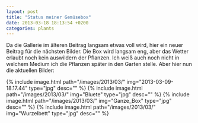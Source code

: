 ```yaml
---
layout: post
title: "Status meiner Gemüsebox"
date: 2013-03-18 18:13:54 +0200
categories: plants
---
```

Da die Gallerie im älteren Beitrag langsam etwas voll wird, hier ein neuer Beitrag für die nächsten Bilder. Die Box wird langsam eng, aber das Wetter erlaubt noch kein auswildern der Pflanzen. Ich weiß auch noch nicht in welchem Medium ich die Pflanzen später in den Garten stelle. Aber hier nun die aktuellen Bilder:

{% include image.html path="/images/2013/03/" img="2013-03-09-18.17.44" type="jpg" desc="" %}
{% include image.html path="/images/2013/03/" img="Bluete" type="jpg" desc="" %}
{% include image.html path="/images/2013/03/" img="Ganze_Box" type="jpg" desc="" %}
{% include image.html path="/images/2013/03/" img="Wurzelbett" type="jpg" desc="" %}
